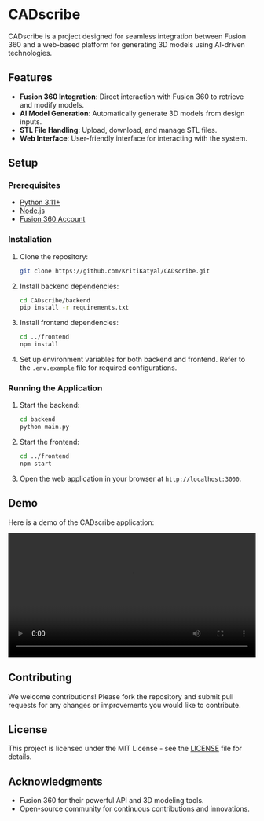 # CADscribe

CADscribe is a project designed for seamless integration between Fusion 360 and a web-based platform for generating 3D models using AI-driven technologies.

## Features
- **Fusion 360 Integration**: Direct interaction with Fusion 360 to retrieve and modify models.
- **AI Model Generation**: Automatically generate 3D models from design inputs.
- **STL File Handling**: Upload, download, and manage STL files.
- **Web Interface**: User-friendly interface for interacting with the system.

## Setup

### Prerequisites
- [Python 3.11+](https://www.python.org/downloads/)
- [Node.js](https://nodejs.org/)
- [Fusion 360 Account](https://www.autodesk.com/products/fusion-360/overview)

### Installation

1. Clone the repository:
    ```bash
    git clone https://github.com/KritiKatyal/CADscribe.git
    ```

2. Install backend dependencies:
    ```bash
    cd CADscribe/backend
    pip install -r requirements.txt
    ```

3. Install frontend dependencies:
    ```bash
    cd ../frontend
    npm install
    ```

4. Set up environment variables for both backend and frontend. Refer to the `.env.example` file for required configurations.

### Running the Application

1. Start the backend:
    ```bash
    cd backend
    python main.py
    ```

2. Start the frontend:
    ```bash
    cd ../frontend
    npm start
    ```

3. Open the web application in your browser at `http://localhost:3000`.

## Demo

Here is a demo of the CADscribe application:

<video width="100%" controls>
  <source src="https://raw.githubusercontent.com/KritiKatyal/CADscribe/main/frontend/public/demo.mp4" type="video/mp4">
  Your browser does not support the video tag.
</video>

## Contributing

We welcome contributions! Please fork the repository and submit pull requests for any changes or improvements you would like to contribute.

## License

This project is licensed under the MIT License - see the [LICENSE](LICENSE) file for details.

## Acknowledgments
- Fusion 360 for their powerful API and 3D modeling tools.
- Open-source community for continuous contributions and innovations.